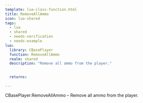 ```yaml
---
template: lua-class-function.html
title: RemoveAllAmmo
icon: lua-shared
tags:
  - lua
  - shared
  - needs-verification
  - needs-example
lua:
  library: CBasePlayer
  function: RemoveAllAmmo
  realm: shared
  description: "Remove all ammo from the player."
  
  
  returns:
    
---
```


<div class="lua__search__keywords">
CBasePlayer:RemoveAllAmmo &#x2013; Remove all ammo from the player.
</div>

